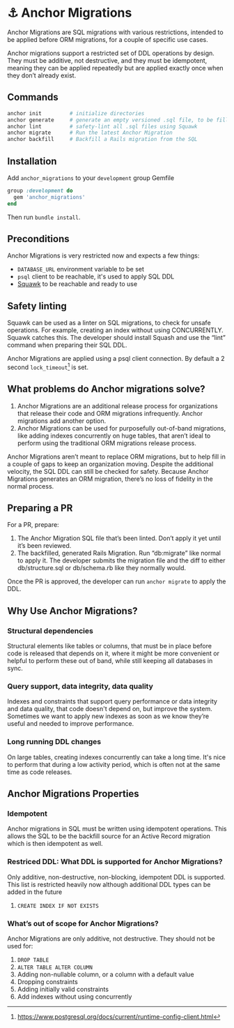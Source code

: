 # ⚓ Anchor Migrations
Anchor Migrations are SQL migrations with various restrictions, intended to be applied before ORM migrations, for a couple of specific use cases.

Anchor migrations support a restricted set of DDL operations by design. They must be additive, not destructive, and they must be idempotent, meaning they can be applied repeatedly but are applied exactly once when they don’t already exist. 

## Commands
```sh
anchor init         # initialize directories
anchor generate     # generate an empty versioned .sql file, to be filled in
anchor lint         # safety-lint all .sql files using Squawk
anchor migrate      # Run the latest Anchor Migration
anchor backfill     # Backfill a Rails migration from the SQL
```

## Installation
Add `anchor_migrations` to your `development` group Gemfile
```rb
group :development do
  gem 'anchor_migrations'
end
```
Then run `bundle install`.

## Preconditions
Anchor Migrations is very restricted now and expects a few things:
- `DATABASE_URL` environment variable to be set
- `psql` client to be reachable, it's used to apply SQL DDL
- [Squawk](https://squawkhq.com) to be reachable and ready to use

## Safety linting
Squawk can be used as a linter on SQL migrations, to check for unsafe operations. For example, creating an index without using CONCURRENTLY. Squawk catches this. The developer should install Squash and use the “lint” command when preparing their SQL DDL.

Anchor Migrations are applied using a psql client connection. By default a 2 second `lock_timeout`[^docs] is set.

## What problems do Anchor migrations solve?
1. Anchor Migrations are an additional release process for organizations that release their code and ORM migrations infrequently. Anchor migrations add another option.
1. Anchor Migrations can be used for purposefully out-of-band migrations, like adding indexes concurrently on huge tables, that aren’t ideal to perform using the traditional ORM migrations release process.

Anchor Migrations aren’t meant to replace ORM migrations, but to help fill in a couple of gaps to keep an organization moving. Despite the additional velocity, the SQL DDL can still be checked for safety. Because Anchor Migrations generates an ORM migration, there’s no loss of fidelity in the normal process. 

## Preparing a PR
For a PR, prepare:
1. The Anchor Migration SQL file that’s been linted. Don’t apply it yet until it’s been reviewed.
1. The backfilled, generated Rails Migration. Run “db:migrate” like normal to apply it. The developer submits the migration file and the diff to either db/structure.sql or db/schema.rb like they normally would.

Once the PR is approved, the developer can run `anchor migrate` to apply the DDL.

## Why Use Anchor Migrations?
### Structural dependencies
Structural elements like tables or columns, that must be in place before code is released that depends on it, where it might be more convenient or helpful to perform these out of band, while still keeping all databases in sync.

### Query support, data integrity, data quality
Indexes and constraints that support query performance or data integrity and data quality, that code doesn't depend on, but improve the system. Sometimes we want to apply new indexes as soon as we know they’re useful and needed to improve performance.

### Long running DDL changes
On large tables, creating indexes concurrently can take a long time. It's nice to perform that during a low activity period, which is often not at the same time as code releases.

## Anchor Migrations Properties
### Idempotent
Anchor migrations in SQL must be written using idempotent operations. This allows the SQL to be the backfill source for an Active Record migration which is then idempotent as well.

### Restriced DDL: What DDL is supported for Anchor Migrations?
Only additive, non-destructive, non-blocking, idempotent DDL is supported. This list is restricted heavily now although additional DDL types can be added in the future
1. `CREATE INDEX IF NOT EXISTS`

### What’s out of scope for Anchor Migrations?
Anchor Migrations are only additive, not destructive. They should not be used for:
1. `DROP TABLE`
1. `ALTER TABLE ALTER COLUMN`
1. Adding non-nullable column, or a column with a default value
1. Dropping constraints
1. Adding initially valid constraints
1. Add indexes without using concurrently

[^docs]: <https://www.postgresql.org/docs/current/runtime-config-client.html>
